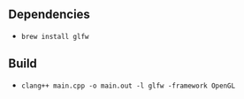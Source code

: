 ## Dependencies
* `brew install glfw`

## Build
* `clang++ main.cpp -o main.out -l glfw -framework OpenGL`